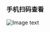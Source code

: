  
### 手机扫码查看
![Image text](https://github.com/hellodr333/images/blob/master/run-qr-code.png)<br/>


